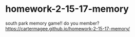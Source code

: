 # homework-2-15-17-memory
south park memory game!! do you member?
https://cartermagee.github.io/homework-2-15-17-memory/
